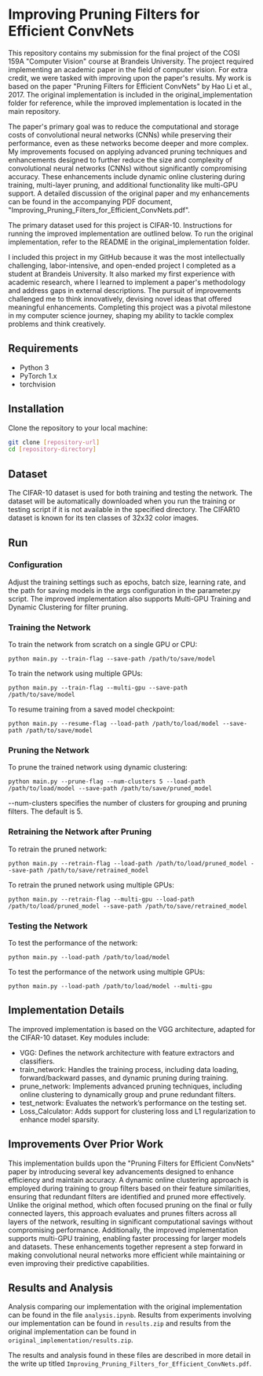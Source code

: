 # Improving Pruning Filters for Efficient ConvNets

This repository contains my submission for the final project of the COSI 159A "Computer Vision" course at Brandeis University. The project required implementing an academic paper in the field of computer vision. For extra credit, we were tasked with improving upon the paper's results. My work is based on the paper "Pruning Filters for Efficient ConvNets" by Hao Li et al., 2017. The original implementation is included in the original_implementation folder for reference, while the improved implementation is located in the main repository.

The paper's primary goal was to reduce the computational and storage costs of convolutional neural networks (CNNs) while preserving their performance, even as these networks become deeper and more complex. My improvements focused on applying advanced pruning techniques and enhancements designed to further reduce the size and complexity of convolutional neural networks (CNNs) without significantly compromising accuracy. These enhancements include dynamic online clustering during training, multi-layer pruning, and additional functionality like multi-GPU support. A detailed discussion of the original paper and my enhancements can be found in the accompanying PDF document, "Improving_Pruning_Filters_for_Efficient_ConvNets.pdf".

The primary dataset used for this project is CIFAR-10. Instructions for running the improved implementation are outlined below. To run the original implementation, refer to the README in the original_implementation folder.

I included this project in my GitHub because it was the most intellectually challenging, labor-intensive, and open-ended project I completed as a student at Brandeis University. It also marked my first experience with academic research, where I learned to implement a paper's methodology and address gaps in external descriptions. The pursuit of improvements challenged me to think innovatively, devising novel ideas that offered meaningful enhancements. Completing this project was a pivotal milestone in my computer science journey, shaping my ability to tackle complex problems and think creatively.

## Requirements

- Python 3
- PyTorch 1.x
- torchvision

## Installation

Clone the repository to your local machine:

```bash
git clone [repository-url]
cd [repository-directory]
```

## Dataset

The CIFAR-10 dataset is used for both training and testing the network. The dataset will be automatically downloaded when you run the training or testing script if it is not available in the specified directory. The CIFAR10 dataset is known for its ten classes of 32x32 color images.


## Run

### Configuration

Adjust the training settings such as epochs, batch size, learning rate, and the path for saving models in the args configuration in the parameter.py script.  The improved implementation also supports Multi-GPU Training and Dynamic Clustering for filter pruning.



### Training the Network

To train the network from scratch on a single GPU or CPU:

```
python main.py --train-flag --save-path /path/to/save/model

```

To train the network using multiple GPUs:

```
python main.py --train-flag --multi-gpu --save-path /path/to/save/model

```
To resume training from a saved model checkpoint:
```
python main.py --resume-flag --load-path /path/to/load/model --save-path /path/to/save/model

```


### Pruning the Network

To prune the trained network using dynamic clustering:

```
python main.py --prune-flag --num-clusters 5 --load-path /path/to/load/model --save-path /path/to/save/pruned_model

```
--num-clusters specifies the number of clusters for grouping and pruning filters. The default is 5.

### Retraining the Network after Pruning

To retrain the pruned network:

```
python main.py --retrain-flag --load-path /path/to/load/pruned_model --save-path /path/to/save/retrained_model

```
To retrain the pruned network using multiple GPUs:

```
python main.py --retrain-flag --multi-gpu --load-path /path/to/load/pruned_model --save-path /path/to/save/retrained_model

```


### Testing the Network

To test the performance of the network:

```
python main.py --load-path /path/to/load/model
```

To test the performance of the network using multiple GPUs:

```
python main.py --load-path /path/to/load/model --multi-gpu
```
## Implementation Details

The improved implementation is based on the VGG architecture, adapted for the CIFAR-10 dataset. Key modules include:

- VGG: Defines the network architecture with feature extractors and classifiers.
- train_network: Handles the training process, including data loading, forward/backward passes, and dynamic pruning during training.
- prune_network: Implements advanced pruning techniques, including online clustering to dynamically group and prune redundant filters.
- test_network: Evaluates the network’s performance on the testing set.
- Loss_Calculator: Adds support for clustering loss and L1 regularization to enhance model sparsity.



## Improvements Over Prior Work
This implementation builds upon the "Pruning Filters for Efficient ConvNets" paper by introducing several key advancements designed to enhance efficiency and maintain accuracy. A dynamic online clustering approach is employed during training to group filters based on their feature similarities, ensuring that redundant filters are identified and pruned more effectively. Unlike the original method, which often focused pruning on the final or fully connected layers, this approach evaluates and prunes filters across all layers of the network, resulting in significant computational savings without compromising performance. Additionally, the improved implementation supports multi-GPU training, enabling faster processing for larger models and datasets. These enhancements together represent a step forward in making convolutional neural networks more efficient while maintaining or even improving their predictive capabilities.


## Results and Analysis
Analysis comparing our implementation with the original implementation can be found in the file `analysis.ipynb`. Results from experiments involving our implementation can be found in `results.zip` and results from the original implementation can be found in `original_implementation/results.zip`.

The results and analysis found in these files are described in more detail in the write up titled `Improving_Pruning_Filters_for_Efficient_ConvNets.pdf`.
